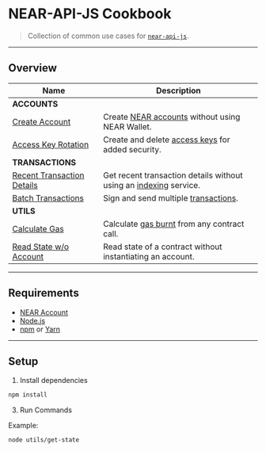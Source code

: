 # NEAR-API-JS Cookbook

> Collection of common use cases for [`near-api-js`](https://github.com/near/near-api-js).

---

## Overview

| Name                                                          | Description                                                                                                      |
| ------------------------------------------------------------- | ---------------------------------------------------------------------------------------------------------------- |
| **ACCOUNTS**                                                  |                                                                                                                  |
| [Create Account](./accounts/create-testnet-account.js)        | Create [NEAR accounts](https://docs.near.org/docs/concepts/account) without using NEAR Wallet.                   |
| [Access Key Rotation](./accounts/access-keys/README.md)       | Create and delete [access keys](https://docs.near.org/docs/concepts/account#access-keys) for added security.     |
| **TRANSACTIONS**                                              |                                                                                                                  |
| [Recent Transaction Details](./transactions/get-tx-detail.js) | Get recent transaction details without using an [indexing](https://docs.near.org/docs/concepts/indexer) service. |
| [Batch Transactions](./transactions/batch-transactions.js)    | Sign and send multiple [transactions](https://docs.near.org/docs/concepts/transaction).                          |
| **UTILS**                                                     |                                                                                                                  |
| [Calculate Gas](./utils/calculate-gas.js)                     | Calculate [gas burnt](https://docs.near.org/docs/concepts/gas) from any contract call.                           |
| [Read State w/o Account](./utils/get-state.js)                | Read state of a contract without instantiating an account.                                                       |

---

## Requirements

- [NEAR Account](https://docs.near.org/docs/develop/basics/create-account)
- [Node.js](https://nodejs.org/en/download/package-manager/)
- [npm](https://www.npmjs.com/get-npm) or [Yarn](https://yarnpkg.com/getting-started/install)

---

## Setup

1. Install dependencies

```bash
npm install
```

3. Run Commands

Example:

```bash
node utils/get-state
```
